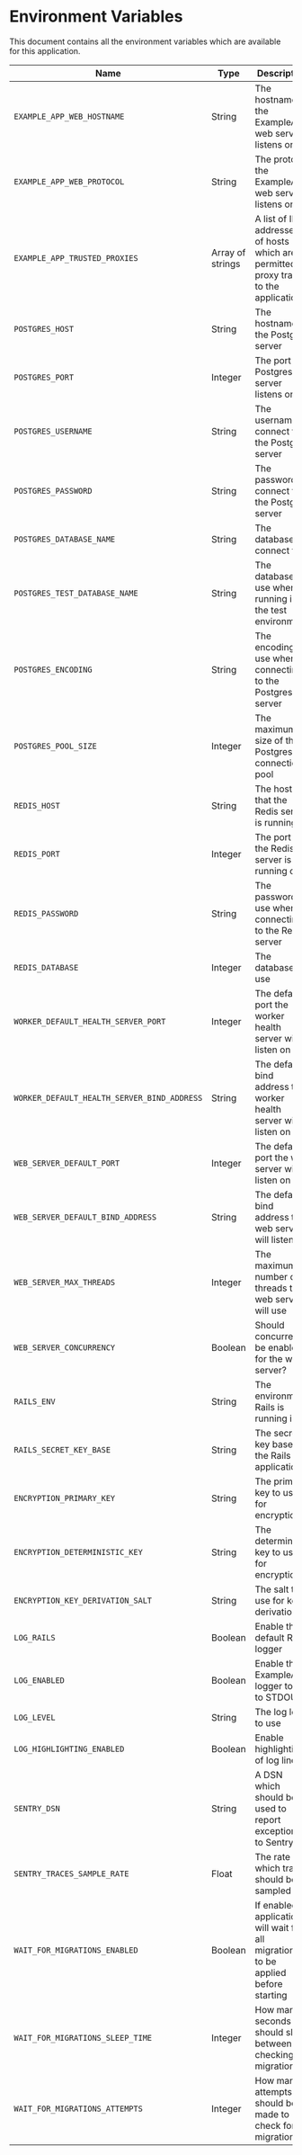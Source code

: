 # Environment Variables

This document contains all the environment variables which are available for this application.

| Name | Type | Description | Default |
| ---- | ---- | ----------- | ------- |
| `EXAMPLE_APP_WEB_HOSTNAME` | String | The hostname the ExampleApp web service listens on | example.localhost |
| `EXAMPLE_APP_WEB_PROTOCOL` | String | The protocol the ExampleApp web service listens on | https |
| `EXAMPLE_APP_TRUSTED_PROXIES` | Array of strings | A list of IP addresses of hosts which are permitted to proxy traffic to the application | ["127.0.0.1", "::1"] |
| `POSTGRES_HOST` | String | The hostname of the Postgres server | 127.0.0.1 |
| `POSTGRES_PORT` | Integer | The port the Postgres server listens on | 5432 |
| `POSTGRES_USERNAME` | String | The username to connect to the Postgres server | postgres |
| `POSTGRES_PASSWORD` | String | The password to connect to the Postgres server |  |
| `POSTGRES_DATABASE_NAME` | String | The database to connect to | example |
| `POSTGRES_TEST_DATABASE_NAME` | String | The database to use when running in the test environment | example_test |
| `POSTGRES_ENCODING` | String | The encoding to use when connecting to the Postgres server | unicode |
| `POSTGRES_POOL_SIZE` | Integer | The maximum size of the Postgres connection pool | 10 |
| `REDIS_HOST` | String | The host that the Redis server is running on | 127.0.0.1 |
| `REDIS_PORT` | Integer | The port that the Redis server is running on | 6379 |
| `REDIS_PASSWORD` | String | The password to use when connecting to the Redis server |  |
| `REDIS_DATABASE` | Integer | The database to use | 0 |
| `WORKER_DEFAULT_HEALTH_SERVER_PORT` | Integer | The default port the worker health server will listen on | 3001 |
| `WORKER_DEFAULT_HEALTH_SERVER_BIND_ADDRESS` | String | The default bind address the worker health server will listen on | 0.0.0.0 |
| `WEB_SERVER_DEFAULT_PORT` | Integer | The default port the web server will listen on | 3000 |
| `WEB_SERVER_DEFAULT_BIND_ADDRESS` | String | The default bind address the web server will listen on | 127.0.0.1 |
| `WEB_SERVER_MAX_THREADS` | Integer | The maximum number of threads the web server will use | 5 |
| `WEB_SERVER_CONCURRENCY` | Boolean | Should concurrency be enabled for the web server? | false |
| `RAILS_ENV` | String | The environment Rails is running in | development |
| `RAILS_SECRET_KEY_BASE` | String | The secret key base for the Rails application |  |
| `ENCRYPTION_PRIMARY_KEY` | String | The primary key to use for encryption | insecure |
| `ENCRYPTION_DETERMINISTIC_KEY` | String | The deterministic key to use for encryption | insecure |
| `ENCRYPTION_KEY_DERIVATION_SALT` | String | The salt to use for key derivation | insecure |
| `LOG_RAILS` | Boolean | Enable the default Rails logger | false |
| `LOG_ENABLED` | Boolean | Enable the ExampleApp logger to log to STDOUT | true |
| `LOG_LEVEL` | String | The log level to use | info |
| `LOG_HIGHLIGHTING_ENABLED` | Boolean | Enable highlighting of log lines | false |
| `SENTRY_DSN` | String | A DSN which should be used to report exceptions to Sentry |  |
| `SENTRY_TRACES_SAMPLE_RATE` | Float | The rate at which traces should be sampled | 1.0 |
| `WAIT_FOR_MIGRATIONS_ENABLED` | Boolean | If enabled, application will wait for all migrations to be applied before starting | false |
| `WAIT_FOR_MIGRATIONS_SLEEP_TIME` | Integer | How many seconds should sleep between checking for migrations | 1 |
| `WAIT_FOR_MIGRATIONS_ATTEMPTS` | Integer | How many attempts should be made to check for migrations | 60 |
